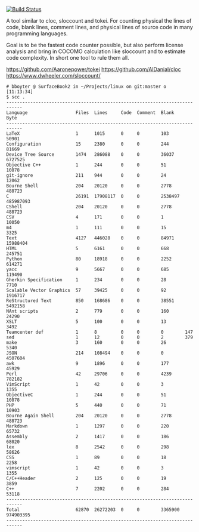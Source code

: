 [![Build Status](https://travis-ci.org/boyter/scc.svg?branch=master)](https://travis-ci.org/boyter/scc)


A tool similar to cloc, sloccount and tokei. For counting physical the lines of code, blank lines, comment lines, and physical lines of source code in many programming languages.

Goal is to be the fastest code counter possible, but also perform license analysis and bring in COCOMO calculation like sloccount and to estimate code complexity. In short one tool to rule them all.

https://github.com/Aaronepower/tokei
https://github.com/AlDanial/cloc
https://www.dwheeler.com/sloccount/

```
# bboyter @ SurfaceBook2 in ~/Projects/linux on git:master o [11:13:34]
$ scc .
----------------------------------------------------------------------------
Language                  Files  Lines     Code  Comment  Blank    Byte
----------------------------------------------------------------------------
LaTeX                     1      1015      0     0        103      50901
Configuration             15     2380      0     0        244      81669
Device Tree Source        1474   286088    0     0        36037    6727525
Objective C++             1      244       0     0        51       10878
git-ignore                211    944       0     0        24       12062
Bourne Shell              204    20120     0     0        2778     488723
C                         26191  17908117  0     0        2538497  485987093
CShell                    204    20120     0     0        2778     488723
CSV                       4      171       0     0        1        10050
m4                        1      111       0     0        15       3325
Text                      4127   446028    0     0        84971    15988404
HTML                      5      6161      0     0        668      245751
Python                    80     18918     0     0        2252     614271
yacc                      9      5667      0     0        685      119490
Gherkin Specification     1      234       0     0        28       7710
Scalable Vector Graphics  57     39425     0     0        92       1916717
ReStructured Text         850    168686    0     0        38551    5492158
NAnt scripts              2      779       0     0        160      24290
XSLT                      5      100       0     0        13       3492
Teamcenter def            1      8         0     0        0        147
sed                       1      12        0     0        2        379
make                      3      160       0     0        26       5340
JSON                      214    108494    0     0        0        4507604
awk                       9      1896      0     0        177      45929
Perl                      42     29706     0     0        4239     782182
VimScript                 1      42        0     0        3        1355
ObjectiveC                1      244       0     0        51       10878
PHP                       5      440       0     0        71       10903
Bourne Again Shell        204    20120     0     0        2778     488723
Markdown                  1      1297      0     0        220      65732
Assembly                  2      1417      0     0        186      68020
lex                       8      2542      0     0        298      58626
CSS                       1      89        0     0        18       2258
vimscript                 1      42        0     0        3        1355
C/C++Header               2      125       0     0        19       3859
C++                       7      2202      0     0        284      53118
----------------------------------------------------------------------------
Total                     62870  26272203  0     0        3365900  974903395
----------------------------------------------------------------------------
```